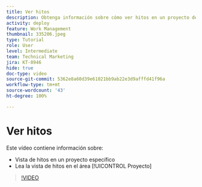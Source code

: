 ```yaml
---
title: Ver hitos
description: Obtenga información sobre cómo ver hitos en un proyecto de  [!DNL  Workfront] , además de usar la vista de hitos en el área [!UICONTROL Proyecto].
activity: deploy
feature: Work Management
thumbnail: 335206.jpeg
type: Tutorial
role: User
level: Intermediate
team: Technical Marketing
jira: KT-8946
hide: true
doc-type: video
source-git-commit: 5362e8a60d39e61021bb9ab22e3d9afffd41f96a
workflow-type: tm+mt
source-wordcount: '43'
ht-degree: 100%

---
```


# Ver hitos

Este vídeo contiene información sobre:

* Vista de hitos en un proyecto específico
* Lea la vista de hitos en el área [!UICONTROL Proyecto]

>[!VIDEO](https://video.tv.adobe.com/v/335206/?quality=12&learn=on)
